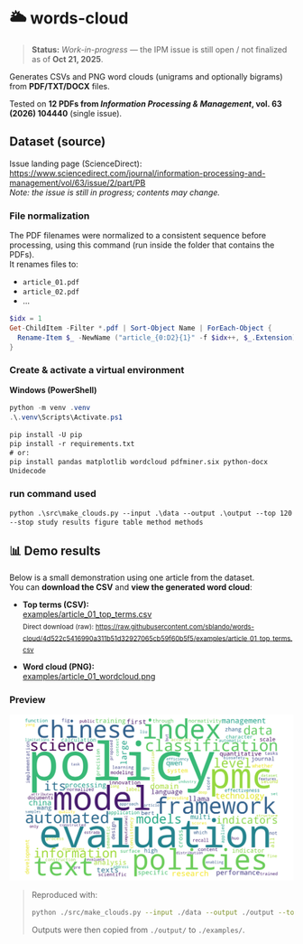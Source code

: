 # 🌥️ words-cloud 

> **Status:** *Work-in-progress* — the IPM issue is still open / not finalized as of **Oct 21, 2025**.

Generates CSVs and PNG word clouds (unigrams and optionally bigrams) from **PDF/TXT/DOCX** files.

Tested on **12 PDFs from _Information Processing & Management_, vol. 63 (2026) 104440** (single issue).

## Dataset (source)
Issue landing page (ScienceDirect): 
https://www.sciencedirect.com/journal/information-processing-and-management/vol/63/issue/2/part/PB  
*Note: the issue is still in progress; contents may change.*

### File normalization
The PDF filenames were normalized to a consistent sequence before processing, using this command (run inside the folder that contains the PDFs).  
It renames files to:
- `article_01.pdf`  
- `article_02.pdf`  
- …

```powershell
$idx = 1
Get-ChildItem -Filter *.pdf | Sort-Object Name | ForEach-Object {
  Rename-Item $_ -NewName ("article_{0:D2}{1}" -f $idx++, $_.Extension)
}
```

### Create & activate a virtual environment

**Windows (PowerShell)**
```powershell
python -m venv .venv
.\.venv\Scripts\Activate.ps1
```
````
pip install -U pip
pip install -r requirements.txt
# or:
pip install pandas matplotlib wordcloud pdfminer.six python-docx Unidecode
````

### run command used

```
python .\src\make_clouds.py --input .\data --output .\output --top 120 --stop study results figure table method methods
```

## 📊 Demo results

Below is a small demonstration using one article from the dataset.  
You can **download the CSV** and **view the generated word cloud**:

- **Top terms (CSV):**  
  [examples/article_01_top_terms.csv](https://github.com/sblando/words-cloud/blob/4d522c5416990a311b51d32927065cb59f60b5f5/examples/article_01_top_terms.csv)  
  <sub>Direct download (raw): https://raw.githubusercontent.com/sblando/words-cloud/4d522c5416990a311b51d32927065cb59f60b5f5/examples/article_01_top_terms.csv</sub>

- **Word cloud (PNG):**  
  [examples/article_01_wordcloud.png](https://github.com/sblando/words-cloud/blob/4d522c5416990a311b51d32927065cb59f60b5f5/examples/article_01_wordcloud.png)

### Preview

![Word cloud preview – article_01](https://github.com/sblando/words-cloud/blob/4d522c5416990a311b51d32927065cb59f60b5f5/examples/article_01_wordcloud.png)

> Reproduced with:
>
> ```bash
> python ./src/make_clouds.py --input ./data --output ./output --top 120 --stop study results figure table method methods
> ```
>
> Outputs were then copied from `./output/` to `./examples/`.
